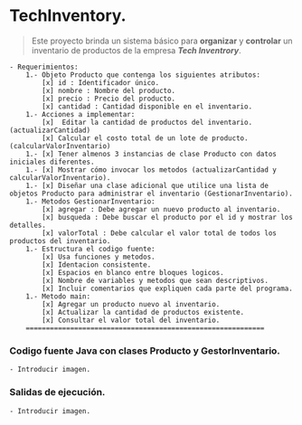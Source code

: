 # TechInventory.

> Este proyecto brinda un sistema básico para **organizar** y **controlar** un inventario de productos de la empresa **_Tech Inventrory_**.

    - Requerimientos:
        1.- Objeto Producto que contenga los siguientes atributos:
            [x] id : Identificador único.
            [x] nombre : Nombre del producto.
            [x] precio : Precio del producto.
            [x] cantidad : Cantidad disponible en el inventario.
        1.- Acciones a implementar:
            [x]  Editar la cantidad de productos del inventario.(actualizarCantidad)
            [x] Calcular el costo total de un lote de producto. (calcularValorInventario)
        1.- [x] Tener almenos 3 instancias de clase Producto con datos iniciales diferentes.
        1.- [x] Mostrar cómo invocar los metodos (actualizarCantidad y calcularValorInventario).
        1.- [x] Diseñar una clase adicional que utilice una lista de objetos Producto para administrar el inventario (GestionarInventario).
        1.- Metodos GestionarInventario:
            [x] agregar : Debe agregar un nuevo producto al inventario.
            [x] busqueda : Debe buscar el producto por el id y mostrar los detalles.
            [x] valorTotal : Debe calcular el valor total de todos los productos del inventario.
        1.- Estructura el codigo fuente:
            [x] Usa funciones y metodos.
            [x] Identacion consistente.
            [x] Espacios en blanco entre bloques logicos.
            [x] Nombre de variables y metodos que sean descriptivos.
            [x] Incluir comentarios que expliquen cada parte del programa.
        1.- Metodo main:
            [x] Agregar un producto nuevo al inventario.
            [x] Actualizar la cantidad de productos existente.
            [x] Consultar el valor total del inventario.
        ===========================================================

### Codigo fuente Java con clases Producto y GestorInventario.

    - Introducir imagen.

### Salidas de ejecución.

    - Introducir imagen.
